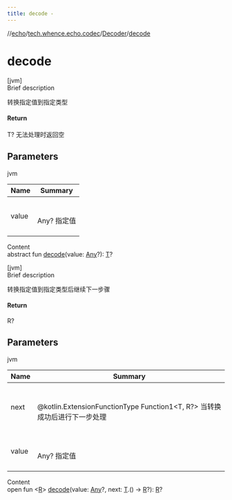 ```yaml
---
title: decode -
---
```

//[echo](../../index.md)/[tech.whence.echo.codec](../index.md)/[Decoder](index.md)/[decode](decode.md)



# decode  
[jvm]  
Brief description  


转换指定值到指定类型



#### Return  


T? 无法处理时返回空



## Parameters  
  
jvm  
  
|  Name|  Summary| 
|---|---|
| value| <br><br>Any? 指定值<br><br>
  
  
Content  
abstract fun [decode](decode.md)(value: [Any](https://kotlinlang.org/api/latest/jvm/stdlib/kotlin/-any/index.html)?): [T](index.md)?  


[jvm]  
Brief description  


转换指定值到指定类型后继续下一步骤



#### Return  


R?



## Parameters  
  
jvm  
  
|  Name|  Summary| 
|---|---|
| next| <br><br>@kotlin.ExtensionFunctionType Function1<T, R?> 当转换成功后进行下一步处理<br><br>
| value| <br><br>Any? 指定值<br><br>
  
  
Content  
open fun <[R](decode.md)> [decode](decode.md)(value: [Any](https://kotlinlang.org/api/latest/jvm/stdlib/kotlin/-any/index.html)?, next: [T](index.md).() -> [R](decode.md)?): [R](decode.md)?  



